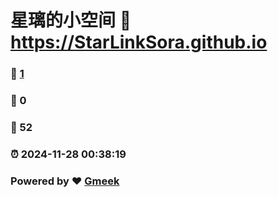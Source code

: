 # 星璃的小空间 :link: https://StarLinkSora.github.io 
### :page_facing_up: [1](https://StarLinkSora.github.io/tag.html) 
### :speech_balloon: 0 
### :hibiscus: 52 
### :alarm_clock: 2024-11-28 00:38:19 
### Powered by :heart: [Gmeek](https://github.com/Meekdai/Gmeek)
